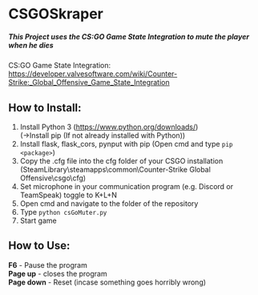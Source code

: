 # CSGOSkraper
##### This Project uses the CS:GO Game State Integration to mute the player when he dies
CS:GO Game State Integration:
https://developer.valvesoftware.com/wiki/Counter-Strike:_Global_Offensive_Game_State_Integration

## How to Install:
1. Install Python 3 (https://www.python.org/downloads/)  
(->Install pip (If not already installed with Python))
2. Install flask, flask_cors, pynput with pip (Open cmd and type `pip <package>`)
3. Copy the .cfg file into the cfg folder of your CSGO installation (SteamLibrary\steamapps\common\Counter-Strike Global Offensive\csgo\cfg)
4. Set microphone in your communication program (e.g. Discord or TeamSpeak) toggle to K+L+N
5. Open cmd and navigate to the folder of the repository
6. Type ``python csGoMuter.py``
7. Start game

## How to Use:
**F6** - Pause the program  
**Page up** - closes the program  
**Page down** - Reset (incase something goes horribly wrong)
